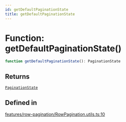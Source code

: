 ```yaml
---
id: getDefaultPaginationState
title: getDefaultPaginationState
---
```


# Function: getDefaultPaginationState()

```ts
function getDefaultPaginationState(): PaginationState
```

## Returns

[`PaginationState`](../interfaces/paginationstate.md)

## Defined in

[features/row-pagination/RowPagination.utils.ts:10](https://github.com/TanStack/table/blob/main/packages/table-core/src/features/row-pagination/RowPagination.utils.ts#L10)
